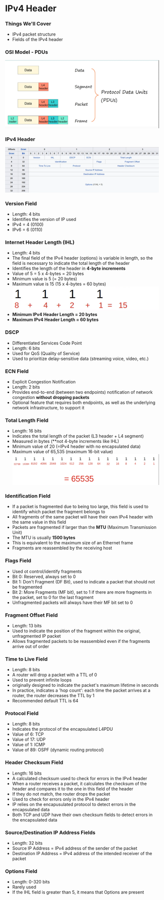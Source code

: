 # IPv4 Header
### Things We'll Cover
- IPv4 packet structure
- Fields of the IPv4 header
### OSI Model - PDUs
![](attachments/Pasted%20image%2020240923140926.png)
### IPv4 Header
![](attachments/Pasted%20image%2020240923141031.png)
### Version Field
- Length: 4 bits
- Identifies the version of IP used
- IPv4 = 4 (0100)
- IPv6 = 6 (0110)
### Internet Header Length (IHL)
- Length: 4 bits
- The final field of the IPv4 header (options) is variable in length, so the field is necessary to indicate the total length of the header
- Identifies the length of the header in **4-byte increments**
- Value of 5 = 5 x 4-bytes = 20 bytes
- Minimum value is 5 (= 20 bytes)
- Maximum value is 15 (15 x 4-bytes = 60 bytes)
![](attachments/Pasted%20image%2020240923145457.png)
- **Minimum IPv4 Header Length = 20 bytes**
- **Maximum IPv4 Header Length = 60 bytes**
### DSCP
- Differentiated Services Code Point
- Length: 6 bits
- Used for QoS (Quality of Service)
- Used to prioritize delay-sensitive data (streaming voice, video, etc.)
### ECN Field
- Explicit Congestion Notification
- Length: 2 bits
- Provides end-to-end (between two endpoints) notification of network congestion **without dropping packets**
- Optional feature that requires both endpoints, as well as the underlying network infrastructure, to support it
### Total Length Field
- Length: 16 bits
- Indicates the total length of the packet (L3 header + L4 segment)
- Measured in bytes (**not 4-byte increments like IHL)
- Minimum value of 20 (=IPv4 header with no encapsulated data)
- Maximum value of 65,535 (maximum 16-bit value)
![](attachments/Pasted%20image%2020240923221453.png)
### Identification Field
- If a packet is fragmented due to being too large, this field is used to identify which packet the fragment belongs to
- All fragments of the same packet will have their own IPv4 header with the same value in this field
- Packets are fragmented if larger than the **MTU** (Maximum Transmission Unit)
- The MTU is usually **1500 bytes**
- This is equivalent to the maximum size of an Ethernet frame
- Fragments are reassembled by the receiving host
### Flags Field
- Used ot control/identify fragments
- Bit 0: Reserved, always set to 0
- Bit 1: Don't Fragment (DF Bit), used to indicate a packet that should not be fragmented
- Bit 2: More Fragments (MF bit), set to 1 if there are more fragments in the packet, set to 0 for the last fragment
- Unfragmented packets will always have their MF bit set to 0
### Fragment Offset Field
- Length: 13 bits
- Used to indicate the position of the fragment within the original, unfragmented IP packet
- Allows fragmented packets to be reassembled even if the fragments arrive out of order
### Time to Live Field
- Length: 8 bits
- A router will drop a packet with a TTL of 0
- Used to prevent infinite loops
- originally designed to indicate the packet's maximum lifetime in seconds
- In practice, indicates a 'hop count': each time the packet arrives at a router, the router decreases the TTL by 1
- Recommended default TTL is 64
### Protocol Field
- Length: 8 bits
- Indicates the protocol of the encapsulated L4PDU
- Value of 6: TCP
- Value of 17: UDP
- Value of 1: ICMP
- Value of 89: OSPF (dynamic routing protocol)
### Header Checksum Field
- Length: 16 bits
- A calculated checksum used to check for errors in the IPv4 header
- When a router receives a packet, it calculates the checksum of the header and compares it to the one in this field of the header
- If they do not match, the router drops the packet
- Used to check for errors only in the IPv4 header
- IP relies on the encapusulated protocol to detect errors in the encapsulated data
- Both TCP and UDP have their own checksum fields to detect errors in the encapsulated data
### Source/Destination IP Address Fields
- Length: 32 bits
- Source IP Address = IPv4 address of the sender of the packet
- Destination IP Address = IPv4 address of the intended receiver of the packet
### Options Field
- Length: 0-320 bits
- Rarely used
- If the IHL field is greater than 5, it means that Options are present